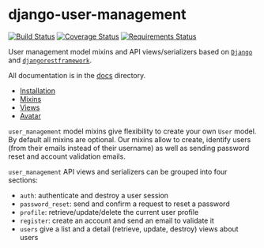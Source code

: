 # django-user-management
[![Build Status](https://travis-ci.org/incuna/django-user-management.png?branch=merge-version)](https://travis-ci.org/incuna/django-user-management) [![Coverage Status](https://coveralls.io/repos/incuna/django-user-management/badge.png?branch=master)](https://coveralls.io/r/incuna/django-user-management?branch=master) [![Requirements Status](https://requires.io/github/incuna/django-user-management/requirements.svg?branch=master)](https://requires.io/github/incuna/django-user-management/requirements/?branch=master)

User management model mixins and API views/serializers based on [`Django`](https://github.com/django/django)
and [`djangorestframework`](https://github.com/tomchristie/django-rest-framework).

All documentation is in the [docs](docs/) directory.

- [Installation](docs/installation.md)
- [Mixins](docs/mixins.md)
- [Views](docs/views.md)
- [Avatar](docs/avatar.md)

`user_management` model mixins give flexibility to create your own `User` model.
By default all mixins are optional. Our mixins allow to create, identify users
(from their emails instead of their username) as well as sending password reset
and account validation emails.

`user_management` API views and serializers can be grouped into four sections:
* `auth`: authenticate and destroy a user session
* `password_reset`: send and confirm a request to reset a password
* `profile`: retrieve/update/delete the current user profile
* `register`: create an account and send an email to validate it
* `users` give a list and a detail (retrieve, update, destroy) views about users
